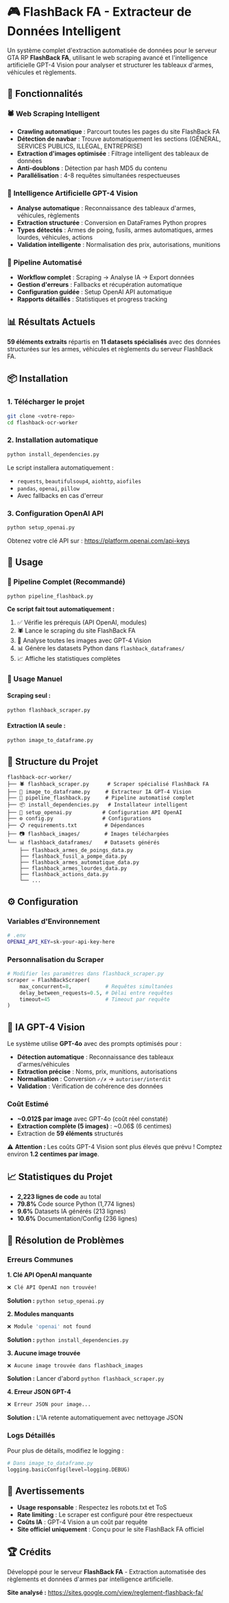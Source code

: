 # 🎮 FlashBack FA - Extracteur de Données Intelligent

Un système complet d'extraction automatisée de données pour le serveur GTA RP **FlashBack FA**, utilisant le web scraping avancé et l'intelligence artificielle GPT-4 Vision pour analyser et structurer les tableaux d'armes, véhicules et règlements.

## 🚀 Fonctionnalités

### 🕷️ **Web Scraping Intelligent**
- **Crawling automatique** : Parcourt toutes les pages du site FlashBack FA 
- **Détection de navbar** : Trouve automatiquement les sections (GÉNÉRAL, SERVICES PUBLICS, ILLÉGAL, ENTREPRISE)
- **Extraction d'images optimisée** : Filtrage intelligent des tableaux de données
- **Anti-doublons** : Détection par hash MD5 du contenu
- **Parallélisation** : 4-8 requêtes simultanées respectueuses

### 🤖 **Intelligence Artificielle GPT-4 Vision**
- **Analyse automatique** : Reconnaissance des tableaux d'armes, véhicules, règlements
- **Extraction structurée** : Conversion en DataFrames Python propres
- **Types détectés** : Armes de poing, fusils, armes automatiques, armes lourdes, véhicules, actions
- **Validation intelligente** : Normalisation des prix, autorisations, munitions

### 🔄 **Pipeline Automatisé**
- **Workflow complet** : Scraping → Analyse IA → Export données
- **Gestion d'erreurs** : Fallbacks et récupération automatique
- **Configuration guidée** : Setup OpenAI API automatique
- **Rapports détaillés** : Statistiques et progress tracking

## 📊 Résultats Actuels

**59 éléments extraits** répartis en **11 datasets spécialisés** avec des données structurées sur les armes, véhicules et règlements du serveur FlashBack FA.

## 📦 Installation

### 1. Télécharger le projet

```bash
git clone <votre-repo>
cd flashback-ocr-worker
```

### 2. Installation automatique

```bash
python install_dependencies.py
```

Le script installera automatiquement :
- `requests`, `beautifulsoup4`, `aiohttp`, `aiofiles`
- `pandas`, `openai`, `pillow`
- Avec fallbacks en cas d'erreur

### 3. Configuration OpenAI API

```bash
python setup_openai.py
```

Obtenez votre clé API sur : https://platform.openai.com/api-keys

## 🎯 Usage

### 🚀 Pipeline Complet (Recommandé)

```bash
python pipeline_flashback.py
```

**Ce script fait tout automatiquement :**
1. ✅ Vérifie les prérequis (API OpenAI, modules)
2. 🕷️ Lance le scraping du site FlashBack FA
3. 🤖 Analyse toutes les images avec GPT-4 Vision
4. 📊 Génère les datasets Python dans `flashback_dataframes/`
5. 📈 Affiche les statistiques complètes

### 🔧 Usage Manuel

#### Scraping seul :
```bash
python flashback_scraper.py
```

#### Extraction IA seule :
```bash
python image_to_dataframe.py
```

## 📁 Structure du Projet

```
flashback-ocr-worker/
├── 🕷️ flashback_scraper.py      # Scraper spécialisé FlashBack FA
├── 🤖 image_to_dataframe.py     # Extracteur IA GPT-4 Vision
├── 🔄 pipeline_flashback.py     # Pipeline automatisé complet
├── 📦 install_dependencies.py   # Installateur intelligent
├── 🔑 setup_openai.py          # Configuration API OpenAI
├── ⚙️ config.py                # Configurations
├── 📋 requirements.txt         # Dépendances
├── 📷 flashback_images/        # Images téléchargées
└── 📊 flashback_dataframes/    # Datasets générés
    ├── flashback_armes_de_poings_data.py
    ├── flashback_fusil_a_pompe_data.py
    ├── flashback_armes_automatique_data.py
    ├── flashback_armes_lourdes_data.py
    ├── flashback_actions_data.py
    └── ...
```

## ⚙️ Configuration

### Variables d'Environnement

```bash
# .env
OPENAI_API_KEY=sk-your-api-key-here
```

### Personnalisation du Scraper

```python
# Modifier les paramètres dans flashback_scraper.py
scraper = FlashBackScraper(
    max_concurrent=8,           # Requêtes simultanées
    delay_between_requests=0.5, # Délai entre requêtes
    timeout=45                  # Timeout par requête
)
```

## 🤖 IA GPT-4 Vision

Le système utilise **GPT-4o** avec des prompts optimisés pour :

- **Détection automatique** : Reconnaissance des tableaux d'armes/véhicules
- **Extraction précise** : Noms, prix, munitions, autorisations
- **Normalisation** : Conversion `✓/✗` → `autoriser/interdit`
- **Validation** : Vérification de cohérence des données

### Coût Estimé

- **~0.012$ par image** avec GPT-4o (coût réel constaté)
- **Extraction complète (5 images)** : ~0.06$ (6 centimes)
- Extraction de **59 éléments** structurés

⚠️ **Attention :** Les coûts GPT-4 Vision sont plus élevés que prévu ! Comptez environ **1.2 centimes par image**.

## 📈 Statistiques du Projet

- **2,223 lignes de code** au total
- **79.8%** Code source Python (1,774 lignes)
- **9.6%** Datasets IA générés (213 lignes)
- **10.6%** Documentation/Config (236 lignes)

## 🔧 Résolution de Problèmes

### Erreurs Communes

**1. Clé API OpenAI manquante**
```bash
❌ Clé API OpenAI non trouvée!
```
**Solution :** `python setup_openai.py`

**2. Modules manquants**
```bash
❌ Module 'openai' not found
```
**Solution :** `python install_dependencies.py`

**3. Aucune image trouvée**
```bash
❌ Aucune image trouvée dans flashback_images
```
**Solution :** Lancer d'abord `python flashback_scraper.py`

**4. Erreur JSON GPT-4**
```bash
❌ Erreur JSON pour image...
```
**Solution :** L'IA retente automatiquement avec nettoyage JSON

### Logs Détaillés

Pour plus de détails, modifiez le logging :

```python
# Dans image_to_dataframe.py
logging.basicConfig(level=logging.DEBUG)
```

## 🚨 Avertissements

- **Usage responsable** : Respectez les robots.txt et ToS
- **Rate limiting** : Le scraper est configuré pour être respectueux
- **Coûts IA** : GPT-4 Vision a un coût par requête
- **Site officiel uniquement** : Conçu pour le site FlashBack FA officiel

## 🏆 Crédits

Développé pour le serveur **FlashBack FA** - Extraction automatisée des règlements et données d'armes par intelligence artificielle.

**Site analysé :** https://sites.google.com/view/reglement-flashback-fa/ 